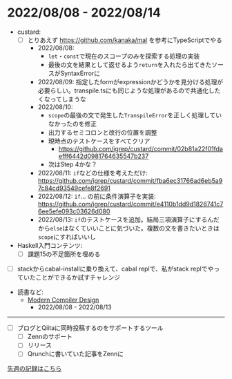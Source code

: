# 2022/08/08 - 2022/08/14

- custard:
    - [ ] とりあえず <https://github.com/kanaka/mal> を参考にTypeScriptでやる
        - 2022/08/08:
            - `let`・`const`で現在のスコープのみを探索する処理の実装
            - 最後の文を結果として返せるよう`return`を入れたら出てきたソースがSyntaxErrorに
        - 2022/08/09: 指定したformがexpressionかどうかを見分ける処理が必要らしい。transpile.tsにも同じような処理があるので共通化したくなってしまうな
        - 2022/08/10:
            - `scope`の最後の文で発生した`TranspileError`を正しく処理していなかったのを修正
            - 出力するセミコロンと改行の位置を調整
            - 現時点のテストケースをすべてクリア
                - <https://github.com/igrep/custard/commit/02b81a22f01fdaefff6442d0981764635547b237>
            - 次はStep 4かな？
        - 2022/08/11: `if`などの仕様を考えただけ: <https://github.com/igrep/custard/commit/fba6ec31766ad6eb5a97c84cd93549cefe8f2691>
        - 2022/08/12: `if`... の前に条件演算子を実装: <https://github.com/igrep/custard/commit/e4110b1dd9d1826741c76ee5efe093c03626d080>
        - 2022/08/13: `if`のテストケースを追加。結局三項演算子にするんだから`else`はなくていいことに気づいた。複数の文を書きたいときは`scope`にすればいいし
- Haskell入門コンテンツ:
    - [ ] 課題15の不足箇所を埋める
- [ ] stackからcabal-installに乗り換えて、cabal replで、私がstack replでやっていたことができるか試すチャレンジ
- 読書など:
    - [Modern Compiler Design](https://www.springer.com/jp/book/9781461446989)
        - 2022/08/08 - 2022/08/13

------

- [ ] ブログとQiitaに同時投稿するのをサポートするツール
    - [ ] Zennのサポート
    - [ ] リリース
    - [ ] Qrunchに書いていた記事をZennに

[先週の記録はこちら](https://github.com/igrep/daily-commits/blob/ff75446889d824df570d707508d1dd50c186b053/yesterday.md)
